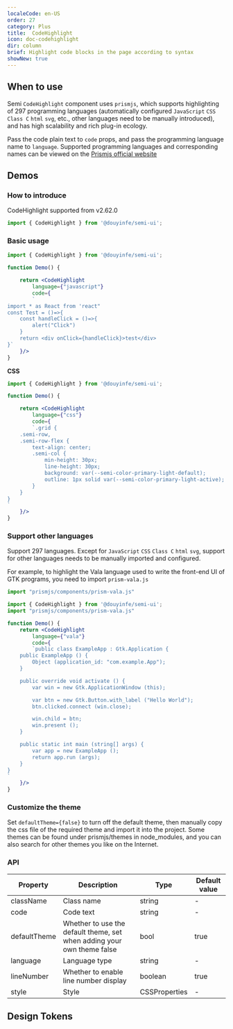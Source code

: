 ```yaml
---
localeCode: en-US
order: 27
category: Plus
title:  CodeHighlight
icon: doc-codehighlight
dir: column
brief: Highlight code blocks in the page according to syntax
showNew: true
---
```


## When to use

Semi `CodeHighlight` component uses `prismjs`, which supports highlighting of 297 programming languages ​​(automatically configured `JavaScript` `CSS` `Class C` `html` `svg`, etc., other languages ​​need to be manually introduced), and has high scalability and rich plug-in ecology.

Pass the code plain text to `code` props, and pass the programming language name to `language`. Supported programming languages ​​and corresponding names can be viewed on the [Prismjs official website](https://prismjs.com/#supported-languages)

## Demos

### How to introduce

CodeHighlight supported from v2.62.0 

```jsx
import { CodeHighlight } from '@douyinfe/semi-ui';
```

### Basic usage

```jsx live=true dir=column
import { CodeHighlight } from '@douyinfe/semi-ui';

function Demo() {

    return <CodeHighlight
        language={"javascript"} 
        code={
        `
import * as React from 'react"
const Test = ()=>{
    const handleClick = ()=>{
        alert("Click")
    }
    return <div onClick={handleClick}>test</div>
}`
    }/>
}

```

**CSS**

```jsx live=true dir=column
import { CodeHighlight } from '@douyinfe/semi-ui';

function Demo() {

    return <CodeHighlight
        language={"css"} 
        code={
        `.grid {
    .semi-row,
    .semi-row-flex {
        text-align: center;
        .semi-col {
            min-height: 30px;
            line-height: 30px;
            background: var(--semi-color-primary-light-default);
            outline: 1px solid var(--semi-color-primary-light-active);
        }
    }
}
`
    }/>
}

```


### Support other languages

Support 297 languages. Except for `JavaScript` `CSS` `Class C` `html` `svg`, support for other languages ​​needs to be manually imported and configured.

For example, to highlight the Vala language used to write the front-end UI of GTK programs, you need to import `prism-vala.js`

```javascript
import "prismjs/components/prism-vala.js"
```

```jsx live=true dir=column
import { CodeHighlight } from '@douyinfe/semi-ui';
import "prismjs/components/prism-vala.js"

function Demo() {
    return <CodeHighlight
        language={"vala"} 
        code={
        `public class ExampleApp : Gtk.Application {
    public ExampleApp () {
        Object (application_id: "com.example.App");
    }

    public override void activate () {
        var win = new Gtk.ApplicationWindow (this);

        var btn = new Gtk.Button.with_label ("Hello World");
        btn.clicked.connect (win.close);

        win.child = btn;
        win.present ();
    }

    public static int main (string[] args) {
        var app = new ExampleApp ();
        return app.run (args);
    }
}
`
    }/>
}

```


### Customize the theme

Set `defaultTheme={false}` to turn off the default theme, then manually copy the css file of the required theme and import it into the project.
Some themes can be found under prismjs/themes in node_modules, and you can also search for other themes you like on the Internet.

### API

| Property | Description | Type | Default value |
|-----------|---------------------------|--------|------|
| className | Class name | string | - |
| code | Code text | string | - |
| defaultTheme | Whether to use the default theme, set when adding your own theme false | bool | true |
| language | Language type | string | - |
|lineNumber | Whether to enable line number display | boolean | true |
| style | Style | CSSProperties | - |

## Design Tokens

<DesignToken/>


